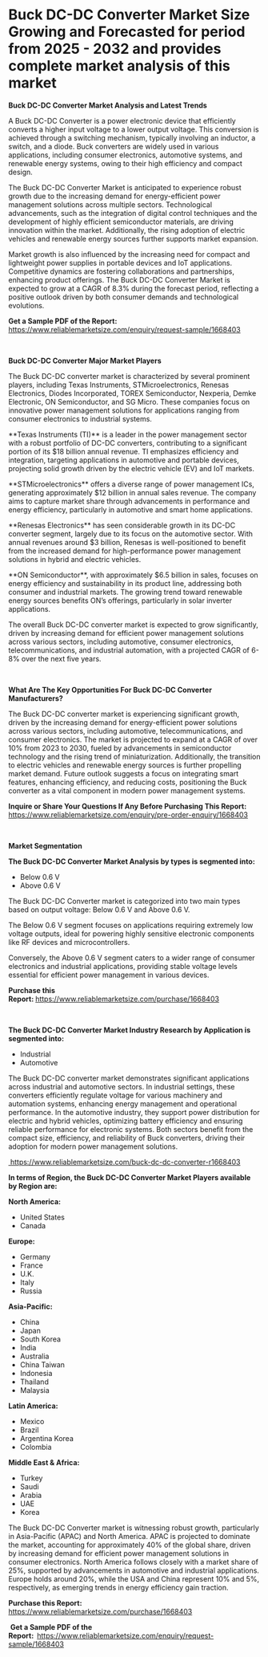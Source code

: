 <p><h1>Buck DC-DC Converter Market Size Growing and Forecasted for period from 2025 - 2032 and provides complete market analysis of this market</h1></p><p><strong>Buck DC-DC Converter Market Analysis and Latest Trends</strong></p>
<p><p>A Buck DC-DC Converter is a power electronic device that efficiently converts a higher input voltage to a lower output voltage. This conversion is achieved through a switching mechanism, typically involving an inductor, a switch, and a diode. Buck converters are widely used in various applications, including consumer electronics, automotive systems, and renewable energy systems, owing to their high efficiency and compact design.</p><p>The Buck DC-DC Converter Market is anticipated to experience robust growth due to the increasing demand for energy-efficient power management solutions across multiple sectors. Technological advancements, such as the integration of digital control techniques and the development of highly efficient semiconductor materials, are driving innovation within the market. Additionally, the rising adoption of electric vehicles and renewable energy sources further supports market expansion.</p><p>Market growth is also influenced by the increasing need for compact and lightweight power supplies in portable devices and IoT applications. Competitive dynamics are fostering collaborations and partnerships, enhancing product offerings. The Buck DC-DC Converter Market is expected to grow at a CAGR of 8.3% during the forecast period, reflecting a positive outlook driven by both consumer demands and technological evolutions.</p></p>
<p><strong>Get a Sample PDF of the Report:&nbsp;</strong> <a href="https://www.reliablemarketsize.com/enquiry/request-sample/1668403?utm_campaign=2803&utm_medium=2&utm_source=Github&utm_content=ia&utm_term=12042025&utm_id=buck-dc-dc-converter">https://www.reliablemarketsize.com/enquiry/request-sample/1668403</a></p>
<p>&nbsp;</p>
<p><strong>Buck DC-DC Converter Major Market Players</strong></p>
<p><p>The Buck DC-DC converter market is characterized by several prominent players, including Texas Instruments, STMicroelectronics, Renesas Electronics, Diodes Incorporated, TOREX Semiconductor, Nexperia, Demke Electronic, ON Semiconductor, and SG Micro. These companies focus on innovative power management solutions for applications ranging from consumer electronics to industrial systems.</p><p>**Texas Instruments (TI)** is a leader in the power management sector with a robust portfolio of DC-DC converters, contributing to a significant portion of its $18 billion annual revenue. TI emphasizes efficiency and integration, targeting applications in automotive and portable devices, projecting solid growth driven by the electric vehicle (EV) and IoT markets.</p><p>**STMicroelectronics** offers a diverse range of power management ICs, generating approximately $12 billion in annual sales revenue. The company aims to capture market share through advancements in performance and energy efficiency, particularly in automotive and smart home applications.</p><p>**Renesas Electronics** has seen considerable growth in its DC-DC converter segment, largely due to its focus on the automotive sector. With annual revenues around $3 billion, Renesas is well-positioned to benefit from the increased demand for high-performance power management solutions in hybrid and electric vehicles.</p><p>**ON Semiconductor**, with approximately $6.5 billion in sales, focuses on energy efficiency and sustainability in its product line, addressing both consumer and industrial markets. The growing trend toward renewable energy sources benefits ON’s offerings, particularly in solar inverter applications.</p><p>The overall Buck DC-DC converter market is expected to grow significantly, driven by increasing demand for efficient power management solutions across various sectors, including automotive, consumer electronics, telecommunications, and industrial automation, with a projected CAGR of 6-8% over the next five years.</p></p>
<p>&nbsp;</p>
<p><strong>What Are The Key Opportunities For Buck DC-DC Converter Manufacturers?</strong></p>
<p><p>The Buck DC-DC converter market is experiencing significant growth, driven by the increasing demand for energy-efficient power solutions across various sectors, including automotive, telecommunications, and consumer electronics. The market is projected to expand at a CAGR of over 10% from 2023 to 2030, fueled by advancements in semiconductor technology and the rising trend of miniaturization. Additionally, the transition to electric vehicles and renewable energy sources is further propelling market demand. Future outlook suggests a focus on integrating smart features, enhancing efficiency, and reducing costs, positioning the Buck converter as a vital component in modern power management systems.</p></p>
<p><strong>Inquire or Share Your Questions If Any Before Purchasing This Report:</strong> <a href="https://www.reliablemarketsize.com/enquiry/pre-order-enquiry/1668403?utm_campaign=2803&utm_medium=2&utm_source=Github&utm_content=ia&utm_term=12042025&utm_id=buck-dc-dc-converter">https://www.reliablemarketsize.com/enquiry/pre-order-enquiry/1668403</a></p>
<p>&nbsp;</p>
<p><strong>Market Segmentation</strong></p>
<p><strong>The Buck DC-DC Converter Market Analysis by types is segmented into:</strong></p>
<p><ul><li>Below 0.6 V</li><li>Above 0.6 V</li></ul></p>
<p><p>The Buck DC-DC Converter market is categorized into two main types based on output voltage: Below 0.6 V and Above 0.6 V. </p><p>The Below 0.6 V segment focuses on applications requiring extremely low voltage outputs, ideal for powering highly sensitive electronic components like RF devices and microcontrollers. </p><p>Conversely, the Above 0.6 V segment caters to a wider range of consumer electronics and industrial applications, providing stable voltage levels essential for efficient power management in various devices.</p></p>
<p><strong>Purchase this Report:&nbsp;</strong><a href="https://www.reliablemarketsize.com/purchase/1668403?utm_campaign=2803&utm_medium=2&utm_source=Github&utm_content=ia&utm_term=12042025&utm_id=buck-dc-dc-converter">https://www.reliablemarketsize.com/purchase/1668403</a></p>
<p>&nbsp;</p>
<p><strong>The Buck DC-DC Converter Market Industry Research by Application is segmented into:</strong></p>
<p><ul><li>Industrial</li><li>Automotive</li></ul></p>
<p><p>The Buck DC-DC converter market demonstrates significant applications across industrial and automotive sectors. In industrial settings, these converters efficiently regulate voltage for various machinery and automation systems, enhancing energy management and operational performance. In the automotive industry, they support power distribution for electric and hybrid vehicles, optimizing battery efficiency and ensuring reliable performance for electronic systems. Both sectors benefit from the compact size, efficiency, and reliability of Buck converters, driving their adoption for modern power management solutions.</p></p>
<p><a href="https://www.reliablemarketsize.com/buck-dc-dc-converter-r1668403?utm_campaign=2803&utm_medium=2&utm_source=Github&utm_content=ia&utm_term=12042025&utm_id=buck-dc-dc-converter">&nbsp;https://www.reliablemarketsize.com/buck-dc-dc-converter-r1668403</a></p>
<p><strong>In terms of Region, the Buck DC-DC Converter Market Players available by Region are:</strong></p>
<p>
    <p> <strong> North America: </strong>
        <ul>
            <li>United States</li>
            <li>Canada</li>
        </ul>
        </p> 
    <p> <strong> Europe: </strong>
        <ul>
            <li>Germany</li>
            <li>France</li>
            <li>U.K.</li>
            <li>Italy</li>
            <li>Russia</li>
        </ul>
        </p> 
    <p> <strong> Asia-Pacific: </strong>
        <ul>
            <li>China</li>
            <li>Japan</li>
            <li>South Korea</li>
            <li>India</li>
            <li>Australia</li>
            <li>China Taiwan</li>
            <li>Indonesia</li>
            <li>Thailand</li>
            <li>Malaysia</li>
        </ul>
        </p> 
    <p> <strong> Latin America: </strong>
        <ul>
            <li>Mexico</li>
            <li>Brazil</li>
            <li>Argentina Korea</li>
            <li>Colombia</li>
        </ul>
        </p> 
    <p> <strong> Middle East & Africa: </strong>
        <ul>
            <li>Turkey</li>
            <li>Saudi</li>
            <li>Arabia</li>
            <li>UAE</li>
            <li>Korea</li>
        </ul>
    </p>
    </p>
<p><p>The Buck DC-DC Converter market is witnessing robust growth, particularly in Asia-Pacific (APAC) and North America. APAC is projected to dominate the market, accounting for approximately 40% of the global share, driven by increasing demand for efficient power management solutions in consumer electronics. North America follows closely with a market share of 25%, supported by advancements in automotive and industrial applications. Europe holds around 20%, while the USA and China represent 10% and 5%, respectively, as emerging trends in energy efficiency gain traction.</p></p>
<p><strong>Purchase this Report: </strong><a href="https://www.reliablemarketsize.com/purchase/1668403?utm_campaign=2803&utm_medium=2&utm_source=Github&utm_content=ia&utm_term=12042025&utm_id=buck-dc-dc-converter">https://www.reliablemarketsize.com/purchase/1668403</a></p>
<p>&nbsp;<strong>Get a Sample PDF of the Report:&nbsp;&nbsp;</strong><a href="https://www.reliablemarketsize.com/enquiry/request-sample/1668403?utm_campaign=2803&utm_medium=2&utm_source=Github&utm_content=ia&utm_term=12042025&utm_id=buck-dc-dc-converter">https://www.reliablemarketsize.com/enquiry/request-sample/1668403</a></p>
<p><strong></strong></p>
<p><p></p><p></p><p></p></p>